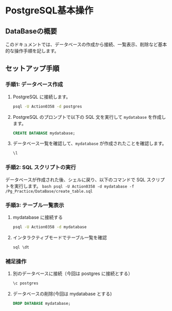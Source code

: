 # PostgreSQL基本操作

## DataBaseの概要
このドキュメントでは、データベースの作成から接続、一覧表示、削除など基本的な操作手順を記します。

## セットアップ手順

### 手順1: データベース作成
1. PostgreSQL に接続します。
    ```bash
    psql -U Action0358 -d postgres
    ```
2. PostgreSQL のプロンプトで以下の SQL 文を実行して `mydatabase` を作成します。
    ```sql
    CREATE DATABASE mydatabase;
    ```
3. データベース一覧を確認して、`mydatabase` が作成されたことを確認します。
    ```sql
    \l
    ```

### 手順2: SQL スクリプトの実行
データベースが作成された後、シェルに戻り、以下のコマンドで SQL スクリプトを実行します。
    ```bash
    psql -U Action0358 -d mydatabase -f /Pg_Practice/DataBase/create_table.sql
    ```

### 手順3: テーブル一覧表示
1. mydatabase に接続する
    ```bash
    psql -U Action0358 -d mydatabase
    ```
2. インタラクティブモードでテーブル一覧を確認 
    ```sql
    sql \dt
    ```
### 補足操作
1. 別のデータベースに接続（今回は postgres に接続とする）
    ```sql
    \c postgres
    ```
2. データベースの削除(今回は mydatabase とする)
    ```sql
    DROP DATABASE mydatabase;
    ```